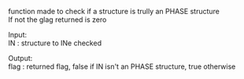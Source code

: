  function made to check if a structure is trully an PHASE structure   
  If not the glag returned is zero   
     
  Input:   
      IN : structure to INe checked   
         
  Output:   
      flag : returned flag, false if IN isn't an PHASE structure, true otherwise   
